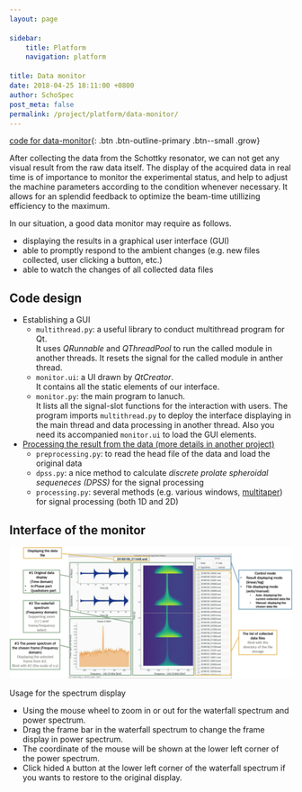 ```yaml
---
layout: page

sidebar:
    title: Platform
    navigation: platform

title: Data monitor
date: 2018-04-25 18:11:00 +0800
author: SchoSpec
post_meta: false
permalink: /project/platform/data-monitor/
---
```

[code for data-monitor](https://github.com/schottkyspectroscopyimp/data-monitor){: .btn .btn-outline-primary .btn--small .grow}

After collecting the data from the Schottky resonator, we can not get any visual result from the raw data itself. The display of the acquired data in real time is of importance to monitor the experimental status, and help to adjust the machine parameters according to the condition whenever necessary. It allows for an splendid feedback to optimize the beam-time utillizing efficiency to the maximum.

In our situation, a good data monitor may require as follows.
* displaying the results in a graphical user interface (GUI)
* able to promptly respond to the ambient changes (e.g. new files collected, user clicking a button, etc.)
* able to watch the changes of all collected data files

## Code design

* Establishing a GUI
    - `multithread.py`: a useful library to conduct multithread program for Qt.<br/>
    It uses *QRunnable* and *QThreadPool* to run the called module in another threads.
    It resets the signal for the called module in anther thread.
    - `monitor.ui`: a UI drawn by *QtCreator*.<br/>
    It contains all the static elements of our interface.
    - `monitor.py`: the main program to lanuch.<br/>
    It lists all the signal-slot functions for the interaction with users.
    The program imports `multithread.py` to deploy the interface displaying in the main thread and data processing in another thread.
    Also you need its accompanied `monitor.ui` to load the GUI elements.
* [Processing the result from the data (more details in another project)]()
    - `preprocessing.py`: to read the head file of the data and load the original data
    - `dpss.py`: a nice method to calculate *discrete prolate spheroidal sequeneces (DPSS)* for the signal processing
    - `processing.py`: several methods (e.g. various windows, [multitaper](https://en.wikipedia.org/wiki/Multitaper)) for signal processing (both 1D and 2D)

## Interface of the monitor 

![image](https://github.com/SchottkySpectroscopyIMP/data-monitor/blob/master/Monitor-GUI.png?raw=true)

Usage for the spectrum display

* Using the mouse wheel to zoom in or out for the waterfall spectrum and power spectrum.
* Drag the frame bar in the waterfall spectrum to change the frame display in power spectrum.
* The coordinate of the mouse will be shown at the lower left corner of the power spectrum.
* Click hided `A` button at the lower left corner of the waterfall spectrum if you wants to restore to the original display.


